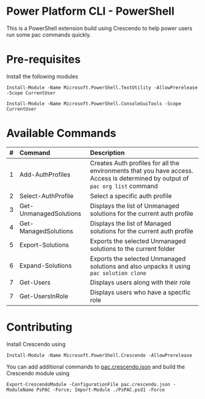 # Power Platform CLI - PowerShell
This is a PowerShell extension build using Crescendo to help power users run some pac commands quickly.

# Pre-requisites

Install the following modules

`Install-Module -Name Microsoft.PowerShell.TextUtility -AllowPrerelease -Scope CurrentUser`

`Install-Module -Name Microsoft.PowerShell.ConsoleGuiTools -Scope CurrentUser`

# Available Commands

| # | Command | Description |
| :--- | :--- | :--- |
| 1 | Add-AuthProfiles | Creates Auth profiles for all the environments that you have access. Access is determined by output of `pac org list` command |
| 2 | Select-AuthProfile | Select a specific auth profile |
| 3 | Get-UnmanagedSolutions | Displays the list of Unmanaged solutions for the current auth profile |
| 4 | Get-ManagedSolutions | Displays the list of Managed solutions for the current auth profile |
| 5 | Export-Solutions | Exports the selected Unmanaged solutions to the current folder |
| 6 | Expand-Solutions | Exports the selected Unmanaged solutions and also unpacks it using `pac solution clone` |
| 7 | Get-Users | Displays users along with their role |
| 7 | Get-UsersInRole | Displays users who have a specific role |

# Contributing

Install Crescendo using

`Install-Module -Name Microsoft.PowerShell.Crescendo -AllowPrerelease`

You can add additional commands to [pac.crescendo.json](./src/pac.crescendo.json) and build the Crescendo module using

`Export-CrescendoModule -ConfigurationFile pac.crescendo.json -ModuleName PsPAC -Force; Import-Module ./PsPAC.psd1 -Force`